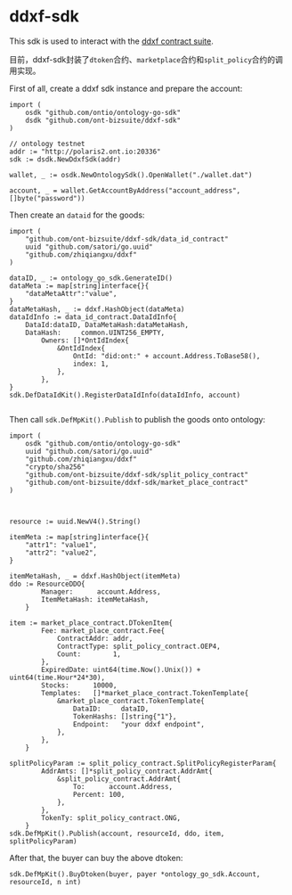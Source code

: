 # ddxf-sdk


This sdk is used to interact with the [ddxf contract suite](https://github.com/ont-bizsuite/ddxf-contract-suite).

目前，ddxf-sdk封装了`dtoken`合约、`marketplace`合约和`split_policy`合约的调用实现。

First of all, create a ddxf sdk instance and prepare the account:

```golang
import (
    osdk "github.com/ontio/ontology-go-sdk"
    dsdk "github.com/ont-bizsuite/ddxf-sdk"
)

// ontology testnet
addr := "http://polaris2.ont.io:20336"
sdk := dsdk.NewDdxfSdk(addr)

wallet, _ := osdk.NewOntologySdk().OpenWallet("./wallet.dat")

account, _ = wallet.GetAccountByAddress("account_address", []byte("password"))
```

Then create an `dataid` for the goods:

```golang
import (
    "github.com/ont-bizsuite/ddxf-sdk/data_id_contract"
    uuid "github.com/satori/go.uuid"
    "github.com/zhiqiangxu/ddxf"
)

dataID, _ := ontology_go_sdk.GenerateID()
dataMeta := map[string]interface{}{
    "dataMetaAttr":"value",
}
dataMetaHash, _ := ddxf.HashObject(dataMeta)
dataIdInfo := data_id_contract.DataIdInfo{
    DataId:dataID, DataMetaHash:dataMetaHash, 
    DataHash:     common.UINT256_EMPTY,
		Owners: []*OntIdIndex{
			&OntIdIndex{
				OntId: "did:ont:" + account.Address.ToBase58(),
				index: 1,
			},
        },
}
sdk.DefDataIdKit().RegisterDataIdInfo(dataIdInfo, account)


```

Then call `sdk.DefMpKit().Publish` to publish the goods onto ontology:

```golang
import (
    osdk "github.com/ontio/ontology-go-sdk"
    uuid "github.com/satori/go.uuid"
    "github.com/zhiqiangxu/ddxf"
    "crypto/sha256"
    "github.com/ont-bizsuite/ddxf-sdk/split_policy_contract"
    "github.com/ont-bizsuite/ddxf-sdk/market_place_contract"
)



resource := uuid.NewV4().String()

itemMeta := map[string]interface{}{
    "attr1": "value1",
    "attr2": "value2",
}

itemMetaHash, _ = ddxf.HashObject(itemMeta)
ddo := ResourceDDO{
		Manager:      account.Address,
		ItemMetaHash: itemMetaHash,
	}

item := market_place_contract.DTokenItem{
		Fee: market_place_contract.Fee{
			ContractAddr: addr,
			ContractType: split_policy_contract.OEP4,
			Count:        1,
		},
		ExpiredDate: uint64(time.Now().Unix()) + uint64(time.Hour*24*30),
		Stocks:      10000,
		Templates:   []*market_place_contract.TokenTemplate{
            &market_place_contract.TokenTemplate{
                DataID:     dataID,
                TokenHashs: []string{"1"},
                Endpoint:   "your ddxf endpoint",
            },
        },
    }
    
splitPolicyParam := split_policy_contract.SplitPolicyRegisterParam{
		AddrAmts: []*split_policy_contract.AddrAmt{
			&split_policy_contract.AddrAmt{
				To:      account.Address,
				Percent: 100,
			},
		},
		TokenTy: split_policy_contract.ONG,
	}    
sdk.DefMpKit().Publish(account, resourceId, ddo, item, splitPolicyParam)
```


After that, the buyer can buy the above dtoken:


```golang
sdk.DefMpKit().BuyDtoken(buyer, payer *ontology_go_sdk.Account, resourceId, n int)
```